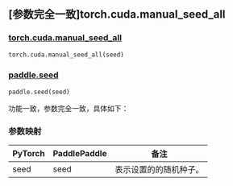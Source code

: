 ## [参数完全一致]torch.cuda.manual_seed_all

### [torch.cuda.manual_seed_all](https://pytorch.org/docs/2.0/generated/torch.cuda.manual_seed_all.html#torch.cuda.manual_seed_all)

```python
torch.cuda.manual_seed_all(seed)
```

### [paddle.seed](https://www.paddlepaddle.org.cn/documentation/docs/zh/api/paddle/seed_cn.html)

```python
paddle.seed(seed)
```

功能一致，参数完全一致，具体如下：
### 参数映射
| PyTorch       | PaddlePaddle | 备注                                                   |
| ------------- | ------------ | ------------------------------------------------------ |
| seed        | seed            | 表示设置的的随机种子。|
